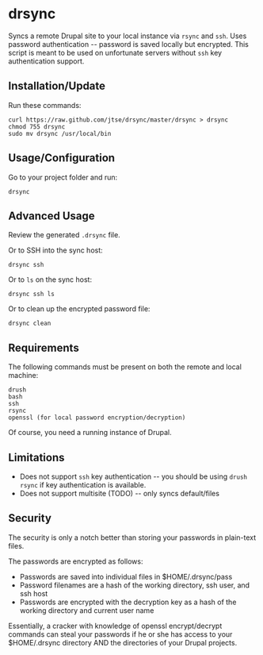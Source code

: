 drsync
=======
Syncs a remote Drupal site to your local instance via ```rsync``` and ```ssh```. Uses password authentication -- password is saved locally but encrypted. This script is meant to be used on unfortunate servers without ```ssh``` key authentication support.

Installation/Update
-------------------
Run these commands:

```
curl https://raw.github.com/jtse/drsync/master/drsync > drsync
chmod 755 drsync
sudo mv drsync /usr/local/bin
```

Usage/Configuration
-------------------
Go to your project folder and run:

```
drsync
```

Advanced Usage
--------------
Review the generated ```.drsync``` file.

Or to SSH into the sync host: 

```
drsync ssh
```

Or to ```ls``` on the sync host:

```
drsync ssh ls
```

Or to clean up the encrypted password file:

```
drsync clean
```

Requirements
------------
The following commands must be present on both the remote and local machine:

```
drush
bash
ssh
rsync
openssl (for local password encryption/decryption)
```

Of course, you need a running instance of Drupal.

Limitations
-----------
* Does not support ```ssh``` key authentication -- you should be using ```drush rsync``` if key authentication is available.
* Does not support multisite (TODO) -- only syncs default/files

Security
--------
The security is only a notch better than storing your passwords in plain-text files.

The passwords are encrypted as follows:

* Passwords are saved into individual files in $HOME/.drsync/pass 
* Password filenames are a hash of the working directory, ssh user, and ssh host
* Passwords are encrypted with the decryption key as a hash of the working directory and current user name

Essentially, a cracker with knowledge of openssl encrypt/decrypt commands can steal your passwords if he or she has access to your $HOME/.drsync directory AND the directories of your Drupal projects.
